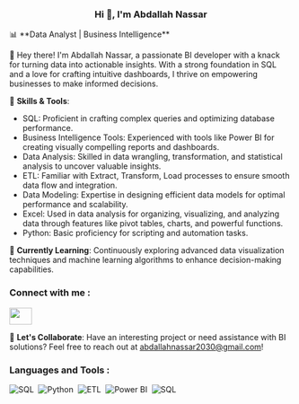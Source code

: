 <h3 align="center">Hi 👋, I'm Abdallah Nassar </h3>
📊 **Data Analyst | Business Intelligence**

👋 Hey there! I'm Abdallah Nassar, a passionate BI developer with a knack for turning data into actionable insights. With a strong foundation in SQL and a love for crafting intuitive dashboards, I thrive on empowering businesses to make informed decisions.

🚀 **Skills & Tools**:
- SQL: Proficient in crafting complex queries and optimizing database performance.
- Business Intelligence Tools: Experienced with tools like Power BI for creating visually compelling reports and dashboards.
- Data Analysis: Skilled in data wrangling, transformation, and statistical analysis to uncover valuable insights.
- ETL: Familiar with Extract, Transform, Load processes to ensure smooth data flow and integration.
- Data Modeling: Expertise in designing efficient data models for optimal performance and scalability.
- Excel: Used in data analysis for organizing, visualizing, and analyzing data through features like pivot tables, charts, and powerful functions.
- Python: Basic proficiency for scripting and automation tasks.

🌱 **Currently Learning**: Continuously exploring advanced data visualization techniques and machine learning algorithms to enhance decision-making capabilities.

<h3 align="left">Connect with me : </h3>
<p align="left">
<a href="https://www.linkedin.com/in/abdallah-nassar99" target="blank"><img align="center" src="https://raw.githubusercontent.com/rahuldkjain/github-profile-readme-generator/master/src/images/icons/Social/linked-in-alt.svg"  height="30" width="40" /></a>
</p> 

📧 **Let's Collaborate**: Have an interesting project or need assistance with BI solutions? Feel free to reach out at [abdallahnassar2030@gmail.com](abdallahnassar2030@gmail.com)!
### <h3 align="left">Languages and Tools : </h3> 
![SQL](https://img.shields.io/badge/-SQL%20-05122A?style=flat&logo=sqlite&logoColor=white)&nbsp;
![Python](https://img.shields.io/badge/-Python%20-05122A?style=flat&logo=python)&nbsp;
![ETL](https://img.shields.io/badge/-ETL%20-05122A?style=flat&logo=apache-airflow&logoColor=white)&nbsp;
![Power BI](https://img.shields.io/badge/-Power%20BI%20-FDDB27?style=flat&logo=powerbi&logoColor=white)&nbsp;
![SQL](https://img.shields.io/badge/-SQL%20-28A745?style=flat&logo=sqlite&logoColor=white)&nbsp;





